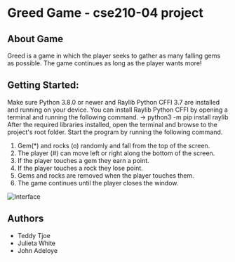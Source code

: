 # Greed Game - cse210-04 project

## About Game
Greed is a game in which the player seeks to gather as many falling gems as possible. The game continues as long as the player wants more!

## **Getting Started:**
Make sure Python 3.8.0 or newer and Raylib Python CFFI 3.7 are installed and running on your device. You can install Raylib Python CFFI by opening a terminal and running the following command. 
-> python3 -m pip install raylib
After the required libraries installed, open the terminal and browse to the project's root folder. 
Start the program by running the following command.

1. Gem(*) and rocks (o) randomly and fall from the top of the screen.
1. The player (#) can move left or right along the bottom of the screen.
1. If the player touches a gem they earn a point.
1. If the player touches a rock they lose point.
1. Gems and rocks are removed when the player touches them.
1. The game continues until the player closes the window.


![**Interface**](greed_image)

## Authors

* Teddy Tjoe
* Julieta White
* John Adeloye